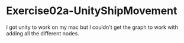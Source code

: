 # Exercise02a-UnityShipMovement
I got unity to work on my mac but I couldn't get the graph to work with adding all the different nodes.
